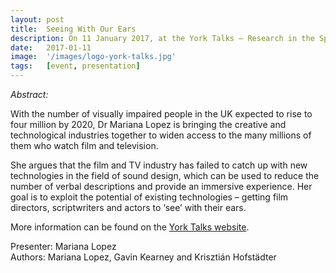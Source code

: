 ```yaml
---
layout: post
title:  Seeing With Our Ears
description: On 11 January 2017, at the York Talks – Research in the Spotlight event organised by the University of York, Mariana gave a presentation outlining our research progress.
date:   2017-01-11 
image:  '/images/logo-york-talks.jpg'
tags:   [event, presentation]
---
```


<!-- todo
get in touch with York to find out whether there is a media hub from which I could choose images/photos from
-->

*Abstract:*

With the number of visually impaired people in the UK expected to rise to four million by 2020, Dr Mariana Lopez is bringing the creative and technological industries together to widen access to the many millions of them who watch film and television.

She argues that the film and TV industry has failed to catch up with new technologies in the field of sound design, which can be used to reduce the number of verbal descriptions and provide an immersive experience. Her goal is to exploit the potential of existing technologies – getting film directors, scriptwriters and actors to ‘see’ with their ears.

More information can be found on the [York Talks website](https://www.york.ac.uk/research/events/yorktalks/). 

Presenter: Mariana Lopez  
Authors: Mariana Lopez, Gavin Kearney and Krisztián Hofstädter